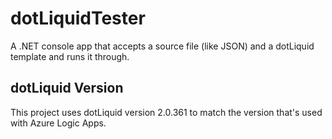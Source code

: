 # dotLiquidTester

A .NET console app that accepts a source file (like JSON) and a dotLiquid template and runs it through.

## dotLiquid Version

This project uses dotLiquid version 2.0.361 to match the version that's used with Azure Logic Apps.
